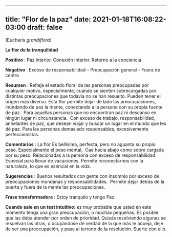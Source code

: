 
---
title: "Flor de la paz"
date: 2021-01-18T16:08:22-03:00
draft: false
--- 
        

 

 



(Eucharis *grandiflora*)


**La flor de la tranquilidad** 
 


**Positivo** : Paz interior. Conexión Interior. Retorno a la conciencia


**Negativo** : Exceso de responsabilidad – Preocupación general – Fuera de centro


**Resumen** : Refleja el estado floral de las personas
 preocupadas por cualquier motivo, especialmente, cuando se sienten
 sobrecargadas por distintas preocupaciones que todavía no se han resuelto.
 Pueden tener el origen más diverso.
Esta flor permite
 dejar de lado las preocupaciones, inundando de paz la mente, conectando a la
 persona con su propia fuente de paz.  Para
 aquellas personas que no encuentran paz ni descanso en
 ningún lugar ni circunstancia.  Con
 exceso de trabajo, responsabilidad, anhelantes de paz, que desean viajar y
 buscar un lugar en el mundo que les dé paz. Para las personas demasiado
 responsables, excesivamente perfeccionistas.


**Comentarios** : La flor Es bellísima,
 perfecta, pero no aguanta su propio peso. 
 Especialmente el peso mental.  Cae
 hacia abajo como sobre cargada por su peso.
Relacionadas a la persona con exceso de responsabilidad.
Especial para llevar de vacaciones. 
 Permite reconectarnos con la naturaleza, lo que es esencial en la vida.



**Sugerencias** : Buenos resultados con
 gente con insomnio por exceso de preocupaciones mundanas y
 responsabilidades.  Permite dejar detrás
 de la puerta y fuera de la mente las preocupaciones.
 
 

**Frase transformadora** : Estoy tranquilo y tengo
 Paz.
 
**Cuando sale en un
 test intuitivo:** es muy probable que usted en este momento tenga una gran preocupación,
 o muchas pequeñas. Es posible que las deba atender por orden de prioridad.
 Quizás resolviendo algunas se resuelvan las otras, u ocupándose de verdad de la
 que más le aqueja, deje de ser una preocupación, y pase al terreno de la
 resolución. Suerte con ello.



